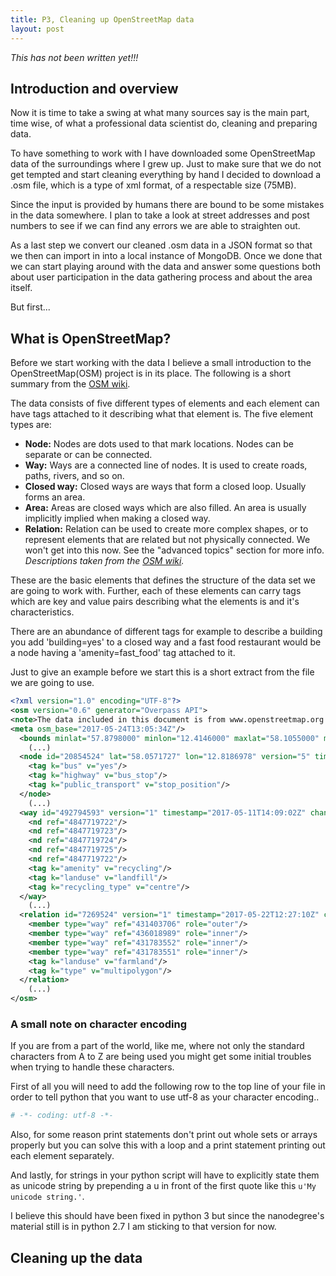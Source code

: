 ```yaml
---
title: P3, Cleaning up OpenStreetMap data
layout: post
---
```


*This has not been written yet!!!*

## Introduction and overview

Now it is time to take a swing at what many sources say is the main part,
time wise, of what a professional data scientist do, cleaning and preparing data.

To have something to work with I have downloaded some OpenStreetMap data of the
surroundings where I grew up. Just to make sure that we do not get tempted and
start cleaning everything by hand I decided to download a .osm file, which is a
type of xml format, of a respectable size (75MB).

Since the input is provided by humans there are bound to be some mistakes in
the data somewhere. I plan to take a look at street addresses and post numbers to
see if we can find any errors we are able to straighten out.

As a last step we convert our cleaned .osm data in a JSON format so that we then
can import in into a local instance of MongoDB. Once we done that we can start
playing around with the data and answer some questions both about user
participation in the data gathering process and about the area itself.

But first...

## What is OpenStreetMap?

Before we start working with the data I believe a small introduction to the
OpenStreetMap(OSM) project is in its place. The following is a short summary
from the [OSM wiki](http://wiki.openstreetmap.org/wiki/Beginners_Guide_1.3).

The data consists of five different types of elements and each element can have
tags attached to it describing what that element is. The five element types are:

* **Node:** Nodes are dots used to that mark locations. Nodes can be separate or
  can be connected.  
* **Way:** Ways are a connected line of nodes. It is used to create roads,
  paths, rivers, and so on.  
* **Closed way:** Closed ways are ways that form a closed loop. Usually forms an
  area.  
* **Area:** Areas are closed ways which are also filled. An area is usually
  implicitly implied when making a closed way.  
* **Relation:** Relation can be used to create more complex shapes, or to
  represent elements that are related but not physically connected. We won't get
  into this now. See the "advanced topics" section for more info.  
*Descriptions taken from the [OSM
wiki](http://wiki.openstreetmap.org/wiki/Beginners_Guide_1.3).*

These are the basic elements that defines the structure of the data set we are
going to work with. Further, each of these elements can carry tags which are
key and value pairs describing what the elements is and it's characteristics.

There are an abundance of different tags for example to describe a building you
add 'building=yes' to a closed way and a fast food restaurant would be a node
having a 'amenity=fast_food' tag attached to it. 

Just to give an example before we start this is a short extract from the file we
are going to use.

```xml
<?xml version="1.0" encoding="UTF-8"?>
<osm version="0.6" generator="Overpass API">
<note>The data included in this document is from www.openstreetmap.org. The data is made available under ODbL.</note>
<meta osm_base="2017-05-24T13:05:34Z"/>
  <bounds minlat="57.8798000" minlon="12.4146000" maxlat="58.1055000" maxlon="13.1342000"/>
    (...)
  <node id="20854524" lat="58.0571727" lon="12.8186978" version="5" timestamp="2017-03-22T19:38:16Z" changeset="47077002" uid="438299" user="Essin">
    <tag k="bus" v="yes"/>
    <tag k="highway" v="bus_stop"/>
    <tag k="public_transport" v="stop_position"/>
  </node>
    (...)
  <way id="492794593" version="1" timestamp="2017-05-11T14:09:02Z" changeset="48593646" uid="5452069" user="Kudso">
    <nd ref="4847719722"/>
    <nd ref="4847719723"/>
    <nd ref="4847719724"/>
    <nd ref="4847719725"/>
    <nd ref="4847719722"/>
    <tag k="amenity" v="recycling"/>
    <tag k="landuse" v="landfill"/>
    <tag k="recycling_type" v="centre"/>
  </way>
    (...) 
  <relation id="7269524" version="1" timestamp="2017-05-22T12:27:10Z" changeset="48887118" uid="1069176" user="landfahrer">
    <member type="way" ref="431403706" role="outer"/>
    <member type="way" ref="436018989" role="inner"/>
    <member type="way" ref="431783552" role="inner"/>
    <member type="way" ref="431783551" role="inner"/>
    <tag k="landuse" v="farmland"/>
    <tag k="type" v="multipolygon"/>
  </relation>
    (...)
</osm>
```

### A small note on character encoding

If you are from a part of the world, like me, where not only the standard
characters from A to Z are being used you might get some initial troubles when
trying to handle these characters. 

First of all you will need to add the following row to the top line of your
file in order to tell python that you want to use utf-8 as your character
encoding..

```python
# -*- coding: utf-8 -*-
```

Also, for some reason print statements don't print out whole sets or arrays properly
but you can solve this with a loop and a print statement printing out each
element separately.

And lastly, for strings in your python script will have to explicitly state them
as unicode string by prepending a u in front of the first quote like this `u'My
unicode string.'`.

I believe this should have been fixed in python 3 but since the nanodegree's
material still is in python 2.7 I am sticking to that version for now.

## Cleaning up the data


